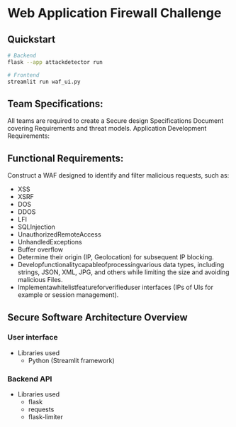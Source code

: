 # Web Application Firewall Challenge

## Quickstart

```bash
# Backend
flask --app attackdetector run

# Frontend
streamlit run waf_ui.py
```

## Team Specifications:

All teams are required to create a Secure design Specifications Document covering Requirements and threat models.
Application Development Requirements:

## Functional Requirements:

Construct a WAF designed to identify and filter malicious requests, such as:
- XSS
- XSRF
- DOS
- DDOS
- LFI
- SQLInjection
- UnauthorizedRemoteAccess
- UnhandledExceptions
- Buffer overflow
- Determine their origin (IP, Geolocation) for subsequent IP blocking.
- Developfunctionalitycapableofprocessingvarious data types, including strings, JSON, XML, JPG, and others while limiting the size and avoiding malicious Files.
- Implementawhitelistfeatureforverifieduser interfaces (IPs of UIs for example or session management).

## Secure Software Architecture Overview

###	User interface

- Libraries used
  - Python (Streamlit framework)

### Backend API

- Libraries used
  - flask
  - requests
  - flask-limiter
